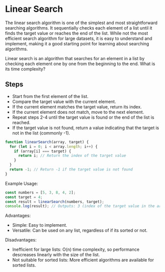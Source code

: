 # Linear Search

The linear search algorithm is one of the simplest and most straightforward searching algorithms. It sequentially checks each element of a list until it finds the target value or reaches the end of the list. While not the most efficient search algorithm for large datasets, it is easy to understand and implement, making it a good starting point for learning about searching algorithms.

Linear search is an algorithm that searches for an element in a list by checking each element one by one from the beginning to the end. What is its time complexity?

## Steps

- Start from the first element of the list.
- Compare the target value with the current element.
- If the current element matches the target value, return its index.
- If the current element does not match, move to the next element.
- Repeat steps 2-4 until the target value is found or the end of the list is reached.
- If the target value is not found, return a value indicating that the target is not in the list (commonly -1).

```js
function linearSearch(array, target) {
  for (let i = 0; i < array.length; i++) {
    if (array[i] === target) {
      return i; // Return the index of the target value
    }
  }
  return -1; // Return -1 if the target value is not found
}
```

Example Usage:

```js
const numbers = [5, 3, 8, 4, 2];
const target = 4;
const result = linearSearch(numbers, target);
console.log(result); // Outputs: 3 (index of the target value in the array)
```

Advantages: 

- Simple: Easy to implement.
- Versatile: Can be used on any list, regardless of if its sorted or not.

Disadvantages:
- Inefficient for large lists: O(n) time complexity, so performance descreases linearly with the size of the list.
- Not suitable for sorted lists: More efficient algorithms are available for sorted lists.